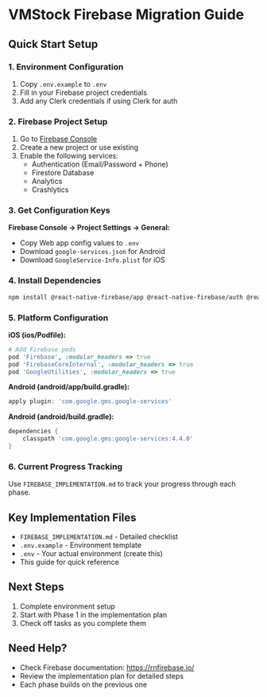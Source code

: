 # VMStock Firebase Migration Guide

## Quick Start Setup

### 1. Environment Configuration
1. Copy `.env.example` to `.env`
2. Fill in your Firebase project credentials
3. Add any Clerk credentials if using Clerk for auth

### 2. Firebase Project Setup
1. Go to [Firebase Console](https://console.firebase.google.com/)
2. Create a new project or use existing
3. Enable the following services:
   - Authentication (Email/Password + Phone)
   - Firestore Database
   - Analytics
   - Crashlytics

### 3. Get Configuration Keys
**Firebase Console → Project Settings → General:**
- Copy Web app config values to `.env`
- Download `google-services.json` for Android
- Download `GoogleService-Info.plist` for iOS

### 4. Install Dependencies
```bash
npm install @react-native-firebase/app @react-native-firebase/auth @react-native-firebase/firestore @react-native-firebase/analytics @react-native-firebase/crashlytics react-native-uuid react-native-network-info
```

### 5. Platform Configuration

**iOS (ios/Podfile):**
```ruby
# Add Firebase pods
pod 'Firebase', :modular_headers => true
pod 'FirebaseCoreInternal', :modular_headers => true
pod 'GoogleUtilities', :modular_headers => true
```

**Android (android/app/build.gradle):**
```gradle
apply plugin: 'com.google.gms.google-services'
```

**Android (android/build.gradle):**
```gradle
dependencies {
    classpath 'com.google.gms:google-services:4.4.0'
}
```

### 6. Current Progress Tracking
Use `FIREBASE_IMPLEMENTATION.md` to track your progress through each phase.

## Key Implementation Files

- `FIREBASE_IMPLEMENTATION.md` - Detailed checklist
- `.env.example` - Environment template
- `.env` - Your actual environment (create this)
- This guide for quick reference

## Next Steps
1. Complete environment setup
2. Start with Phase 1 in the implementation plan
3. Check off tasks as you complete them

## Need Help?
- Check Firebase documentation: https://rnfirebase.io/
- Review the implementation plan for detailed steps
- Each phase builds on the previous one